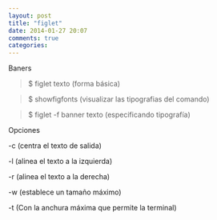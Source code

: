 ```yaml
---
layout: post
title: "figlet"
date: 2014-01-27 20:07
comments: true
categories: 
---
```

Baners

>$ figlet texto (forma básica)

>$ showfigfonts    (visualizar las tipografias del comando)

>$ figlet -f banner texto  (especificando tipografía) 

Opciones

-c (centra el texto de salida) 

-l (alinea el texto a la izquierda) 

-r (alinea el texto a la derecha) 

-w (establece un tamaño máximo)

-t (Con la anchura máxima que permite la terminal)


